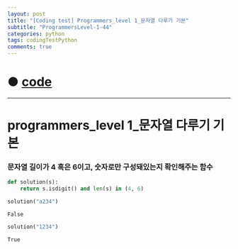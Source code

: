 ```yaml
---
layout: post
title: "[Coding test] Programmers_level 1_문자열 다루기 기본"
subtitle: "ProgrammersLevel-1-44"
categories: python
tags: codingTestPython
comments: true
---
```


# ● [code](https://github.com/JeongJaeyoung0/coding_test/blob/30a106298e0c4c67d17af704313921bf9e658805/210822_Programmers_level%201_%E1%84%86%E1%85%AE%E1%86%AB%E1%84%8C%E1%85%A1%E1%84%8B%E1%85%A7%E1%86%AF%20%E1%84%83%E1%85%A1%E1%84%85%E1%85%AE%E1%84%80%E1%85%B5%20%E1%84%80%E1%85%B5%E1%84%87%E1%85%A9%E1%86%AB.ipynb)

***

# programmers_level 1_문자열 다루기 기본
### 문자열 길이가 4 혹은 6이고, 숫자로만 구성돼있는지 확인해주는 함수


```python
def solution(s):
    return s.isdigit() and len(s) in (4, 6)
```


```python
solution("a234")
```




    False




```python
solution("1234")
```





    True

